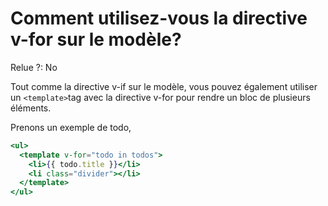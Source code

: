 # Comment utilisez-vous la directive v-for sur le modèle?

Relue ?: No

Tout comme la directive v-if sur le modèle, vous pouvez également utiliser un `<template>`tag avec la directive v-for pour rendre un bloc de plusieurs éléments.

Prenons un exemple de todo,

```jsx
<ul>
  <template v-for="todo in todos">
    <li>{{ todo.title }}</li>
    <li class="divider"></li>
  </template>
</ul>
```